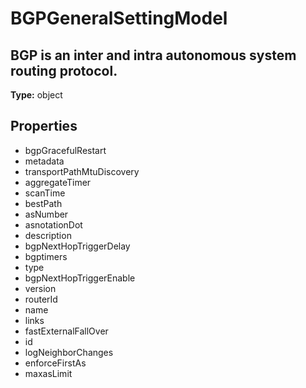 # BGPGeneralSettingModel

## BGP is an inter and intra autonomous system routing protocol.

**Type:** object

## Properties
* bgpGracefulRestart
* metadata
* transportPathMtuDiscovery
* aggregateTimer
* scanTime
* bestPath
* asNumber
* asnotationDot
* description
* bgpNextHopTriggerDelay
* bgptimers
* type
* bgpNextHopTriggerEnable
* version
* routerId
* name
* links
* fastExternalFallOver
* id
* logNeighborChanges
* enforceFirstAs
* maxasLimit
